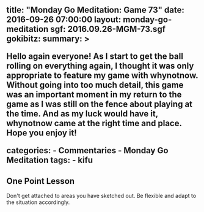 title: "Monday Go Meditation: Game 73"
date: 2016-09-26 07:00:00
layout: monday-go-meditation
sgf: 2016.09.26-MGM-73.sgf
gokibitz:
summary: >
	<p>Hello again everyone! As I start to get the ball rolling on everything again, I thought it was only appropriate to feature my game with whynotnow. Without going into too much detail, this game was an important moment in my return to the game as I was still on the fence about playing at the time. And as my luck would have it, whynotnow came at the right time and place. Hope you enjoy it!</p>
categories:
	- Commentaries
	- Monday Go Meditation
tags:
	- kifu
---

## One Point Lesson

Don't get attached to areas you have sketched out. Be flexible and adapt to the situation accordingly.
